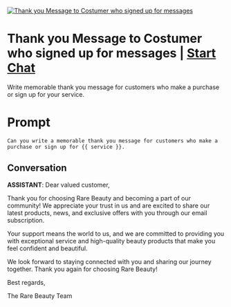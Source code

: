 
[![Thank you Message to Costumer who signed up for messages ](https://flow-prompt-covers.s3.us-west-1.amazonaws.com/icon/minimalist/mini_4.png)](https://gptcall.net/chat.html?data=%7B%22contact%22%3A%7B%22id%22%3A%22uPILQGEW_PLESVpexplgh%22%2C%22flow%22%3Atrue%7D%7D)
# Thank you Message to Costumer who signed up for messages  | [Start Chat](https://gptcall.net/chat.html?data=%7B%22contact%22%3A%7B%22id%22%3A%22uPILQGEW_PLESVpexplgh%22%2C%22flow%22%3Atrue%7D%7D)
Write memorable thank you message for customers who make a purchase or sign up for your service.



# Prompt

```
Can you write a memorable thank you message for customers who make a purchase or sign up for {{ service }}.

```

## Conversation

**ASSISTANT**: Dear valued customer,



Thank you for choosing Rare Beauty and becoming a part of our community! We appreciate your trust in us and are excited to share our latest products, news, and exclusive offers with you through our email subscription.



Your support means the world to us, and we are committed to providing you with exceptional service and high-quality beauty products that make you feel confident and beautiful.



We look forward to staying connected with you and sharing our journey together. Thank you again for choosing Rare Beauty!



Best regards,

The Rare Beauty Team


